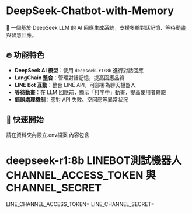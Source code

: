 # DeepSeek-Chatbot-with-Memory
🚀 一個基於 DeepSeek LLM 的 AI 回應生成系統，支援多輪對話記憶、等待動畫與智慧回應。

## 🔥 功能特色
- **DeepSeek AI 模型**：使用 `deepseek-r1:8b` 進行對話回應
- **LangChain 整合**：管理對話記憶，提高回應品質
- **LINE Bot 互動**：整合 LINE API，可部署為聊天機器人
- **等待動畫**：在 LLM 回應前，顯示「打字中」動畫，提高使用者體驗
- **錯誤處理機制**：應對 API 失敗、空回應等異常狀況

## 🚀 快速開始
請在資料夾內設立.env檔案
內容包含
# deepseek-r1:8b LINEBOT測試機器人 CHANNEL_ACCESS_TOKEN 與 CHANNEL_SECRET
LINE_CHANNEL_ACCESS_TOKEN= <your LINE_CHANNEL_ACCESS_TOKEN>
LINE_CHANNEL_SECRET= <your LINE_CHANNEL_SECRET>
